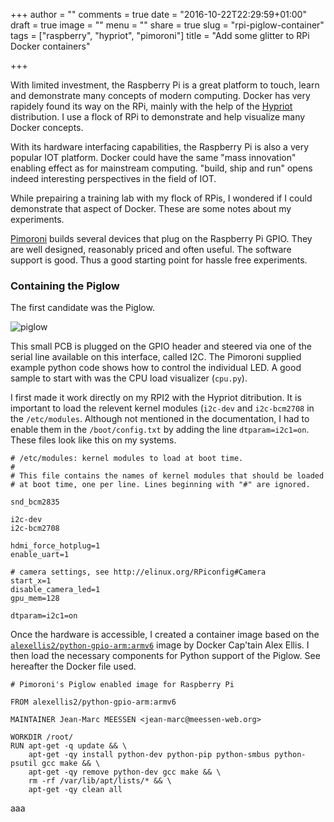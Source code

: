 +++
author = ""
comments = true
date = "2016-10-22T22:29:59+01:00"
draft = true
image = ""
menu = ""
share = true
slug = "rpi-piglow-container"
tags = ["raspberry", "hypriot", "pimoroni"]
title = "Add some glitter to RPi Docker containers"

+++

With limited investment, the Raspberry Pi is a great platform to touch, learn and demonstrate many concepts of modern computing. Docker has very rapidely found its way on the RPi, mainly with the help of the [Hypriot](http://blog.hypriot.com/) distribution. I use a flock of RPi to demonstrate and help visualize many Docker concepts. 

With its hardware interfacing capabilities, the Raspberry Pi is also a very popular IOT platform. Docker could have the same "mass innovation" enabling effect as for mainstream computing. "build, ship and run" opens indeed interesting perspectives in the field of IOT. 

While prepairing a training lab with my flock of RPis, I wondered if I could demonstrate that aspect of Docker. These are some notes about my experiments.

[Pimoroni](https://shop.pimoroni.com/) builds several devices that plug on the  Raspberry Pi GPIO. They are well designed, reasonably priced and often useful. The software support is good. Thus a good starting point for hassle free experiments.

### Containing the Piglow

The first candidate was the Piglow. 

![piglow](https://cdn.shopify.com/s/files/1/0174/1800/products/PiGlow-3_1024x1024.gif)

This small PCB is plugged on the GPIO header and steered via one of the serial line available on this interface, called I2C. The Pimoroni supplied example python code shows how to control the individual LED. A good sample to start with was the CPU load visualizer (`cpu.py`). 

I first made it work directly on my RPI2 with the Hypriot ditribution. It is important to load the relevent kernel modules (`i2c-dev` and `i2c-bcm2708` in the `/etc/modules`. Although not mentioned in the documentation, I had to enable them in the `/boot/config.txt` by adding the line `dtparam=i2c1=on`. These files look like this on my systems. 

```
# /etc/modules: kernel modules to load at boot time.
#
# This file contains the names of kernel modules that should be loaded
# at boot time, one per line. Lines beginning with "#" are ignored.

snd_bcm2835

i2c-dev
i2c-bcm2708
```

```
hdmi_force_hotplug=1
enable_uart=1

# camera settings, see http://elinux.org/RPiconfig#Camera
start_x=1
disable_camera_led=1
gpu_mem=128

dtparam=i2c1=on
```

Once the hardware is accessible, I created a container image based on the [`alexellis2/python-gpio-arm:armv6`](https://github.com/alexellis/docker-arm/tree/master/images/armv6/python-gpio-arm) image by Docker Cap'tain Alex Ellis. I then load the necessary components for Python support of the Piglow. See hereafter the Docker file used. 

```docker
# Pimoroni's Piglow enabled image for Raspberry Pi

FROM alexellis2/python-gpio-arm:armv6

MAINTAINER Jean-Marc MEESSEN <jean-marc@meessen-web.org>

WORKDIR /root/
RUN apt-get -q update && \
    apt-get -qy install python-dev python-pip python-smbus python-psutil gcc make && \
    apt-get -qy remove python-dev gcc make && \
    rm -rf /var/lib/apt/lists/* && \
    apt-get -qy clean all
```

aaa